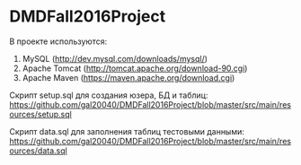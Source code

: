 # DMDFall2016Project

В проекте используются:
1) MySQL (http://dev.mysql.com/downloads/mysql/)
2) Apache Tomcat (http://tomcat.apache.org/download-90.cgi)
3) Apache Maven (https://maven.apache.org/download.cgi)

Скрипт setup.sql для создания юзера, БД и таблиц:
https://github.com/gal20040/DMDFall2016Project/blob/master/src/main/resources/setup.sql

Скрипт data.sql для заполнения таблиц тестовыми данными:
https://github.com/gal20040/DMDFall2016Project/blob/master/src/main/resources/data.sql
